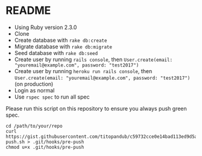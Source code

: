 README
======

* Using Ruby version 2.3.0
* Clone
* Create database with `rake db:create`
* Migrate database with `rake db:migrate`
* Seed database with `rake db:seed`
* Create user by running `rails console`, then `User.create(email: "youremail@example.com", password: "test2017")`
* Create user by running `heroku run rails console`, then `User.create(email: "youremail@example.com", password: "test2017")` (on production)
* Login as normal
* Use `rspec spec` to run all spec

Please run this script on this repository to ensure you always push green spec.

```
cd /path/to/your/repo
curl https://gist.githubusercontent.com/titopandub/c59732cce0e14bad113ed9d5a8242089/raw/pre-push.sh > .git/hooks/pre-push
chmod u+x .git/hooks/pre-push
```
